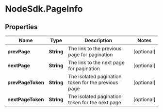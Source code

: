 # NodeSdk.PageInfo

## Properties

Name | Type | Description | Notes
------------ | ------------- | ------------- | -------------
**prevPage** | **String** | The link to the previous page for pagination | [optional] 
**nextPage** | **String** | The link to the next page for pagination | [optional] 
**prevPageToken** | **String** | The isolated pagination token for the previous page | [optional] 
**nextPageToken** | **String** | The isolated pagination token for the next page | [optional] 


